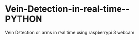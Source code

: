 # Vein-Detection-in-real-time--PYTHON
Vein Detection on arms in real time using raspberrypi  3  webcam
